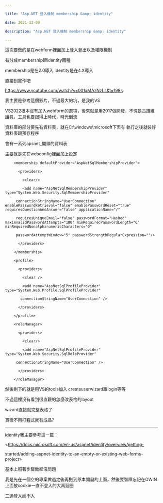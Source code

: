 ```yaml
---

title: "Asp.NET 登入機制 membership &amp; identity"

date: 2021-12-09

description: "Asp.NET 登入機制 membership &amp; identity"

---
```




這次要做的是在webform裡面加上登入登出以及權限機制



有分成membership跟identity兩種



membership是在2.0導入 identity是在4.X導入



直接到實作吧



https://www.youtube.com/watch?v=001xMAzNzLs&t=198s



我主要是參考這個影片，不過最大的坑，是我的VS



VS2022根本沒有加入webform的選項，後來就是用2017做開發，不愧是古蹟維護員，工具也要跟得上時代，時光倒流



資料庫的部分要先有資料表，就在C:\windows\microsoft下面有 執行之後就裝好資料表跟預存程序



會有一系列apsnet_開頭的資料表



主要就是先在webconfig裡面加上設定



    

    

        <membership defaultProvider="AspNetSqlMembershipProvider">

          <providers>

            <clear/>

            <add name="AspNetSqlMembershipProvider" type="System.Web.Security.SqlMembershipProvider"

         connectionStringName="UserConnection" enablePasswordRetrieval="false" enablePasswordReset="true" requiresQuestionAndAnswer="false" applicationName="/"

         requiresUniqueEmail="false" passwordFormat="Hashed" maxInvalidPasswordAttempts="100" minRequiredPasswordLength="6" minRequiredNonalphanumericCharacters="0"

         passwordAttemptWindow="5" passwordStrengthRegularExpression=""/>

          </providers>

        </membership>

        <profile>

          <providers>

            <clear />

            <add name="AspNetSqlProfileProvider" type="System.Web.Profile.SqlProfileProvider"

           connectionStringName="UserConnection" />

          </providers>

        </profile>

        <roleManager>

          <providers>

            <clear/>

            <add name="AspNetSqlProfileProvider" type="System.Web.Security.SqlRoleProvider"

         connectionStringName="UserConnection" />

          </providers>

        </roleManager>



然後剩下的就是用VS的tools加入 createuserwizard跟login等等



不過這裡沒有看到很直觀的怎麼改表格的layout



wizard直接就完整表格了



貫徹不用打程式就有成品?



* * *



identity我主要參考這一篇：



<https://docs.microsoft.com/en-us/aspnet/identity/overview/getting-

started/adding-aspnet-identity-to-an-empty-or-existing-web-forms-project>



基本上照著步驟做都沒問題



我是先在一個空的專案做過之後再搬到原本開發的上面，然後耍智障忘記在OWIN上面放cookie一直不登入的大禹迴圈



三過登入而不入



